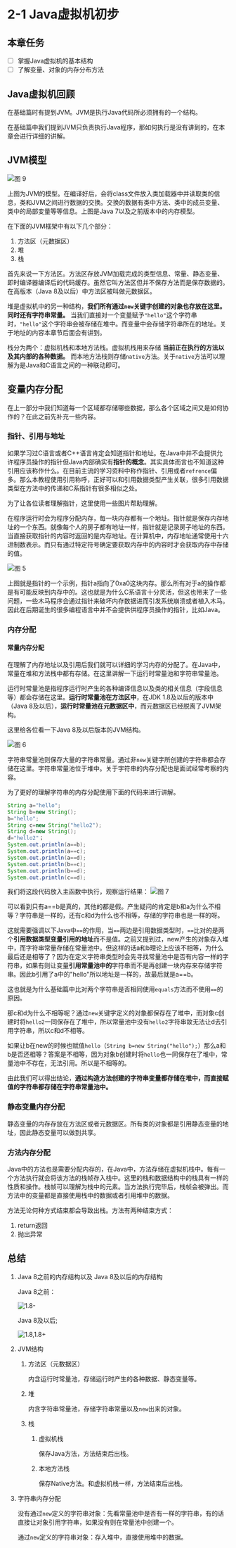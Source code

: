 # 2-1 Java虚拟机初步
## 本章任务
- [ ] 掌握Java虚拟机的基本结构
- [ ] 了解变量、对象的内存分布方法

## Java虚拟机回顾

在基础篇时有提到JVM。JVM是执行Java代码所必须拥有的一个结构。

在基础篇中我们提到JVM只负责执行Java程序，那如何执行是没有讲到的，在本章会进行详细的讲解。

## JVM模型

![图 9](https://s2.loli.net/2023/09/26/ayG85gwvRuU9Amo.png)  

上图为JVM的模型。在编译好后，会将class文件放入类加载器中并读取类的信息，类和JVM之间进行数据的交换。交换的数据有类中方法、类中的成员变量、类中的局部变量等等信息。上图是Java 7以及之前版本中的内存模型。

在下面的JVM框架中有以下几个部分：
1. 方法区（元数据区）
2. 堆
3. 栈

首先来说一下方法区。方法区存放JVM加载完成的类型信息、常量、静态变量、即时编译器编译后的代码缓存。虽然它叫方法区但并不保存方法而是保存数据的。在高版本（Java 8及以后）中方法区被叫做元数据区。

堆是虚拟机中的另一种结构，**我们所有通过`new`关键字创建的对象也存放在这里。同时还有字符串常量。** 当我们直接对一个变量赋予`"hello"`这个字符串时，`"hello"`这个字符串会被存储在堆中。而变量中会存储字符串所在的地址。关于地址的内容本章节后面会有讲到。

栈分为两个：虚拟机栈和本地方法栈。虚拟机栈用来存储 **当前正在执行的方法以及其内部的各种数据。** 而本地方法栈则存储`native`方法。关于`native`方法可以理解为是Java和C语言之间的一种联动即可。

## 变量内存分配

在上一部分中我们知道每一个区域都存储哪些数据，那么各个区域之间又是如何协作的？在此之前先补充一些内容。

### 指针、引用与地址

如果学习过C语言或者C++语言肯定会知道指针和地址。在Java中并不会提供允许程序员操作的指针但Java内部确实有**指针的概念**。其实具体而言也不知道这种引用应该称作什么。在目前主流的学习资料中称作指针、引用或者`refrence`偏多。那么本教程使用引用称呼，正好可以和引用数据类型产生关联，很多引用数据类型在方法中的传递和C系指针有很多相似之处。

为了让各位读者理解指针，这里使用一些图片帮助理解。

在程序运行时会为程序分配内存，每一块内存都有一个地址。指针就是保存内存地址的一个东西。就像每个人的房子都有地址一样，指针就是记录房子地址的东西。当直接获取指针的内容时返回的是内存地址。在计算机中，内存地址通常使用十六进制数表示。而只有通过特定符号确定要获取内存中的内容时才会获取内存中存储的值。

![图 5](https://s2.loli.net/2023/09/26/Y2G3p8S9eBH5MFC.png)  

上图就是指针的一个示例，指针a指向了0xa0这块内存。那么所有对于a的操作都是有可能反映到内存中的。这也就是为什么C系语言十分灵活，但这也带来了一些问题，一些木马程序会通过指针来破坏内存数据进而引发系统崩溃或者植入木马。因此在后期诞生的很多编程语言中并不会提供供程序员操作的指针，比如Java。

### 内存分配
#### 常量内存分配
在理解了内存地址以及引用后我们就可以详细的学习内存的分配了。在Java中，常量在堆和方法栈中都有存储。在这里讲解一下运行时常量池和字符串常量池。

运行时常量池是指程序运行时产生的各种编译信息以及类的相关信息（字段信息等）都会存储在这里。**运行时常量池在方法区中**，在JDK 1.8及以后的版本中（Java 8及以后），**运行时常量池在元数据区中**，而元数据区已经脱离了JVM架构。

这里给各位看一下Java 8及以后版本的JVM结构。

![图 6](https://s2.loli.net/2023/09/26/4pcMnd7uBOC61SI.png)  

字符串常量池则保存大量的字符串常量。通过非`new`关键字所创建的字符串都会存储在这里。字符串常量池位于堆中。关于字符串的内存分配也是面试经常考察的内容。

为了更好的理解字符串的内存分配使用下面的代码来进行讲解。

```java
String a="hello";
String b=new String();
b="hello";
String c=new String("hello2");
String d=new String();
d="hello2"；
System.out.println(a==b);
System.out.println(a==c);
System.out.println(a==d);
System.out.println(b==c);
System.out.println(b==d);
System.out.println(c==d);
```
我们将这段代码放入主函数中执行，观察运行结果：
![图 7](https://s2.loli.net/2023/09/26/F7VcxQ86daN4brf.png)  

可以看到只有a==b是真的，其他的都是假。产生疑问的肯定是b和a为什么不相等？字符串是一样的，还有c和d为什么也不相等，存储的字符串也是一样的呀。

这就需要强调以下Java中`==`的作用，当`==`两边是引用数据类型时，`==`比对的是两个**引用数据类型变量引用的地址**而不是值。之前又提到过，new产生的对象存入堆中，而字符串常量存储在常量池中。但这样的话a和b理论上应该不相等，为什么最后还是相等了？因为在定义字符串类型时会先寻找常量池中是否有内容一样的字符串，如果有则让变量**引用常量池中的**字符串而不是再创建一块内存来存储字符串。因此b引用了a中的"hello"所以地址是一样的，故最后就是a==b。

这也就是为什么基础篇中比对两个字符串是否相同使用`equals`方法而不使用`==`的原因。

那c和d为什么不相等呢？通过`new`关键字定义的对象都保存在了堆中，而对象c创建时将`hello2`一同保存在了堆中，所以常量池中没有`hello2`字符串故无法让d去引用字符串，所以c和d不相等。

如果让b在new的时候也赋值`hello`（`String b=new String("hello");`）那么a和b是否还相等？答案是不相等，因为对象b创建时将`hello`也一同保存在了堆中，常量池中不存在，无法引用。所以是不相等的。

由此我们可以得出结论，**通过构造方法创建的字符串变量都存储在堆中，而直接赋值的字符串都存储在字符串常量池中。**

### 静态变量内存分配

静态变量的内存存放在方法区或者元数据区。所有类的对象都是引用静态变量的地址，因此静态变量可以做到共享。

### 方法内存分配

Java中的方法也是需要分配内存的，在Java中，方法存储在虚拟机栈中。每有一个方法执行就会将该方法的栈帧存入栈中。这里的栈和数据结构中的栈具有一样的性质和操作。栈帧可以理解为栈中的元素。当方法执行完毕后，栈帧会被弹出。而方法中的变量都是直接使用栈中的数据或者引用堆中的数据。

方法无论何种方式结束都会导致出栈。方法有两种结束方式：
1. return返回
2. 抛出异常

## 总结
1. Java 8之前的内存结构以及 Java 8及以后的内存结构

    Java 8之前：

    ![1.8-](https://s2.loli.net/2023/09/26/ayG85gwvRuU9Amo.png)  

    Java 8及以后;

    ![1.8,1.8+](https://s2.loli.net/2023/09/26/4pcMnd7uBOC61SI.png)  

2. JVM结构
    1. 方法区（元数据区）

        内含运行时常量池，存储运行时产生的各种数据、静态变量等。
    2. 堆

        内含字符串常量池，存储字符串常量以及`new`出来的对象。

    3. 栈
        1. 虚拟机栈

            保存Java方法，方法结束后出栈。

        2. 本地方法栈

            保存Native方法。和虚拟机栈一样，方法结束后出栈。

3. 字符串内存分配

    没有通过`new`定义的字符串对象：先看常量池中是否有一样的字符串，有的话直接让对象引用字符串，如果没有则在常量池中创建一个。

    通过`new`定义的字符串对象：存入堆中，直接使用堆中的数据。